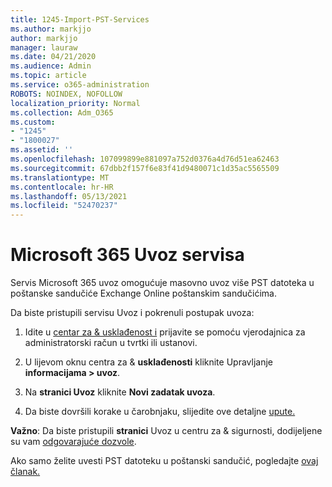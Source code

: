 ```yaml
---
title: 1245-Import-PST-Services
ms.author: markjjo
author: markjjo
manager: lauraw
ms.date: 04/21/2020
ms.audience: Admin
ms.topic: article
ms.service: o365-administration
ROBOTS: NOINDEX, NOFOLLOW
localization_priority: Normal
ms.collection: Adm_O365
ms.custom:
- "1245"
- "1800027"
ms.assetid: ''
ms.openlocfilehash: 107099899e881097a752d0376a4d76d51ea62463
ms.sourcegitcommit: 67dbb2f157f6e83f41d9480071c1d35ac5565509
ms.translationtype: MT
ms.contentlocale: hr-HR
ms.lasthandoff: 05/13/2021
ms.locfileid: "52470237"
---
```

# <a name="microsoft-365-import-service"></a>Microsoft 365 Uvoz servisa

Servis Microsoft 365 uvoz omogućuje masovno uvoz više PST datoteka u poštanske sandučiće Exchange Online poštanskim sandučićima.

Da biste pristupili servisu Uvoz i pokrenuli postupak uvoza:

1. Idite u [centar za & usklađenost i](https://protection.office.com) prijavite se pomoću vjerodajnica za administratorski račun u tvrtki ili ustanovi.

2. U lijevom oknu centra za & **usklađenosti** kliknite Upravljanje **informacijama > uvoz**.

3. Na **stranici Uvoz** kliknite **Novi zadatak uvoza**.

4. Da biste dovršili korake u čarobnjaku, slijedite ove detaljne [upute.](/microsoft-365/compliance/use-network-upload-to-import-pst-files.md)

**Važno**: Da biste pristupili **stranici** Uvoz u centru za & sigurnosti, dodijeljene su vam  [odgovarajuće dozvole](/microsoft-365/security/office-365-security/use-dkim-to-validate-outbound-email.md).

Ako samo želite uvesti PST datoteku u poštanski sandučić, pogledajte [ovaj članak.](https://support.office.com/article/import-email-contacts-and-calendar-from-an-outlook-pst-file-431a8e9a-f99f-4d5f-ae48-ded54b3440ac)
